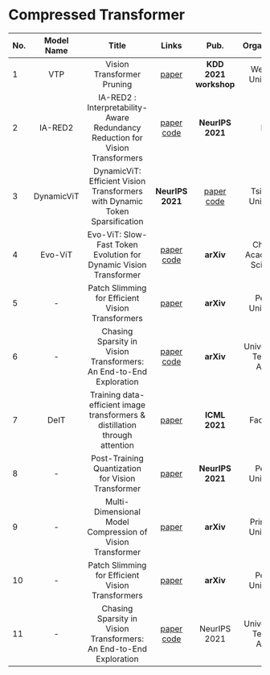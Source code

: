 # Compressed Transformer

|No.  |Model Name |Title |Links |Pub. | Organization| Release Time |
|-----|:-----:|:-----:|:-----:|:--------:|:---:|:-------:|
|1| VTP |Vision Transformer Pruning |[paper](https://arxiv.org/pdf/2104.08500.pdf) |__KDD 2021 workshop__|Westlake University|14 Aug 2021|
|2| IA-RED2 | IA-RED2 : Interpretability-Aware Redundancy Reduction for Vision Transformers | [paper](https://proceedings.neurips.cc/paper/2021/hash/d072677d210ac4c03ba046120f0802ec-Abstract.html) [code](http://people.csail.mit.edu/bpan/ia-red/) | __NeurIPS 2021__ | MIT| 23 Jun 2021|
|3| DynamicViT| DynamicViT: Efficient Vision Transformers with Dynamic Token Sparsification | __NeurIPS 2021__| [paper](https://arxiv.org/pdf/2106.02034.pdf) [code](https://github.com/raoyongming/DynamicViT) |  Tsinghua University| 26 Oct 2021|
|4|  Evo-ViT| Evo-ViT: Slow-Fast Token Evolution for Dynamic Vision Transformer| [paper](https://arxiv.org/pdf/2108.01390.pdf) [code](https://github.com/YifanXu74/Evo-ViT)|__arXiv__|Chinese Academy of Sciences |6 Dec 2021|
|5| - |Patch Slimming for Efficient Vision Transformers| [paper](https://arxiv.org/pdf/2106.02852.pdf) |__arXiv__| Peking University|5 Jun 2021|
|6|-| Chasing Sparsity in Vision Transformers: An End-to-End Exploration| [paper](https://arxiv.org/pdf/2106.04533.pdf) [code](https://github.com/VITA-Group/SViTE) | __arXiv__| University of Texas at Austin| 22 Oct 2021|
|7|DeIT| Training data-efficient image transformers & distillation through attention | [paper](https://arxiv.org/pdf/2012.12877.pdf) | __ICML 2021__|Facebook | 15 Jan 2021|
|8| -|Post-Training Quantization for Vision Transformer| [paper](https://arxiv.org/abs/2106.14156) | __NeurIPS 2021__| Peking University| 27 Jun 2021|
|9| -| Multi-Dimensional Model Compression of Vision Transformer | [paper](https://arxiv.org/pdf/2201.00043.pdf) | __arXiv__| Princeton University |31 Dec 2021|
|10|-| Patch Slimming for Efficient Vision Transformers|[paper](https://arxiv.org/pdf/2106.02852.pdf) | __arXiv__ |Peking University|5 Jun 2021|
|11|-| Chasing Sparsity in Vision Transformers: An End-to-End Exploration| [paper](https://arxiv.org/pdf/2106.04533.pdf) [code](https://github.com/VITA-Group/SViTE)| NeurIPS 2021 | University of Texas at Austin|22 Oct 2021|
